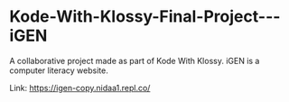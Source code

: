 # Kode-With-Klossy-Final-Project---iGEN
A collaborative project made as part of Kode With Klossy. iGEN is a computer literacy website.

Link: https://igen-copy.nidaa1.repl.co/
